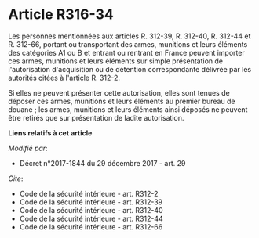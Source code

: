 # Article R316-34

Les personnes mentionnées aux articles R. 312-39, R. 312-40, R. 312-44 et R. 312-66, portant ou transportant des armes,
munitions et leurs éléments des catégories A1 ou B et entrant ou rentrant en France peuvent importer ces armes, munitions et
leurs éléments sur simple présentation de l'autorisation d'acquisition ou de détention correspondante délivrée par les
autorités citées à l'article R. 312-2. 

Si elles ne peuvent présenter cette autorisation, elles sont tenues de déposer ces armes, munitions et leurs éléments au
premier bureau de douane ; les armes, munitions et leurs éléments ainsi déposés ne peuvent être retirés que sur présentation
de ladite autorisation.

**Liens relatifs à cet article**

_Modifié par_:

  - Décret n°2017-1844 du 29 décembre 2017 - art. 29

_Cite_:

  - Code de la sécurité intérieure - art. R312-2
  - Code de la sécurité intérieure - art. R312-39
  - Code de la sécurité intérieure - art. R312-40
  - Code de la sécurité intérieure - art. R312-44
  - Code de la sécurité intérieure - art. R312-66
